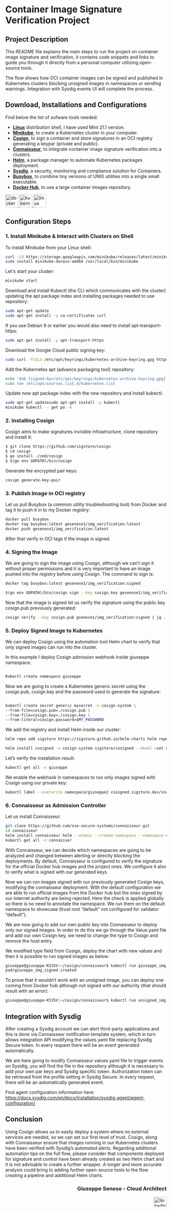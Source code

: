 # Container Image Signature Verification Project

## Project Description

This README file explains the main steps to run the project on container image signature and verification, it contains code snippets and links to guide you through it directly from a personal computer utilizing open-source tools.

The flow shows how OCI container images can be signed and published in Kubernetes clusters blocking unsigned images in namespaces or sending warnings. Integration with Sysdig events UI will complete the process.


## Download, Installations and Configurations

Find below the list of sofware tools needed:

- **[Linux](https://www.linux.org/pages/download/)** distribution shell, I have used Mint 21.1 version.
- **[Minikube](https://kubernetes.io/docs/tutorials/kubernetes-basics/create-cluster/cluster-intro/)**, to create a Kubernetes cluster in your computer.
- **[Cosign](https://www.sigstore.dev/)**, to sign a container and store signatures in an OCI registry generating a keypar (private and public).
- **[Connaisseur](https://sse-secure-systems.github.io/connaisseur/v2.7.0/)**, to integrate container image signature verification into a clusters.
- **[Helm](https://helm.sh/)**, a package manager to automate Kubernetes packages deployment.
- **[Sysdig](https://sysdig.com/)**, a security, monitoring and compliance solution for Containers.
- **[Busybox](https://busybox.net/about.html)**, to combine tiny versions of UNIX utilities into a single small executable.
- **[Docker Hub](https://www.docker.com/products/docker-hub/)**, to use a large container images repository.

<p align="left"> <a href="https://www.docker.com/" target="_blank" rel="noreferrer"> <img src="https://raw.githubusercontent.com/devicons/devicon/master/icons/docker/docker-original-wordmark.svg" alt="docker" width="40" height="40"/> </a> <a href="https://kubernetes.io" target="_blank" rel="noreferrer"> <img src="https://www.vectorlogo.zone/logos/kubernetes/kubernetes-icon.svg" alt="kubernetes" width="40" height="40"/> </a> <a href="https://www.linux.org/" target="_blank" rel="noreferrer"> <img src="https://raw.githubusercontent.com/devicons/devicon/master/icons/linux/linux-original.svg" alt="linux" width="40" height="40"/>  </a> </p>

## Configuration Steps

### 1. Install Minikube & Interact with Clusters on Shell

To install Minikube from your Linux shell:

```bash
curl -LO https://storage.googleapis.com/minikube/releases/latest/minikube-darwin-amd64
sudo install minikube-darwin-amd64 /usr/local/bin/minikube

```

Let's start your cluster:


```bash
minikube start
```

Download and install Kubectl (the CLI which communicates with the cluster) updating the apt package index and installing packages needed to use repository:

```bash
sudo apt-get update
sudo apt-get install -y ca-certificates curl


```

If you use Debian 9 or earlier you would also need to install apt-transport-https:

```bash
sudo apt-get install -y apt-transport-https
```

Download the Google Cloud public signing key:

```bash
sudo curl -fsSLo /etc/apt/keyrings/kubernetes-archive-keyring.gpg https://packages.cloud.google.com/apt/doc/apt-key.gpg

```

Add the Kubernetes apt (advance packaging tool) repository:

```bash
echo "deb [signed-by=/etc/apt/keyrings/kubernetes-archive-keyring.gpg]
sudo tee /etc/apt/sources.list.d/kubernetes.list
```

Update now apt package index with the new repository and install kubectl:

```bash
sudo apt-get updatesudo apt-get install -y kubectl
minikube kubectl -- get po -A
```




### 2. Installing Cosign

Cosign aims to make signatures invisible infrastructure, clone repository and install it:

```bash
$ git clone https://github.com/sigstore/cosign
$ cd cosign
$ go install ./cmd/cosign
$ $(go env GOPATH)/bin/cosign

```
Generate the encrypted pair keys:

```bash
cosign generate-key-pair

```


### 3. Publish Image in OCI registry

Let us pull Busybox (a  common utility troubleshooting tool) from Docker and tag it to push it in to my Docker registry:

```bash
docker pull busybox
docker tag busybox:latest gesenese1/img_verification:latest
docker push gesenese1/img_verification:latest
```

After that verify in OCI tags if the image is signed.




### 4. Signing the Image


We are going to sign the image using Cosign, although we can’t sign it without proper permissions and it is very important to have an image pushed into the registry before using Cosign. The command to sign is:

```bash
docker tag busybox:latest gesenese1/img_verification:signed

```

```bash
$(go env GOPATH)/bin/cosign sign --key cosign.key gesenese1/img_verification:signed

```


Now that the image is signed let us verify the signature using the public key cosign.pub previously generated:

```bash
cosign verify --key cosign.pub gsenese1/img_verification:signed | jq .

```


### 5. Deploy Signed Image to Kubernetes

We can deploy Cosign using the automation tool Helm chart to verify that only signed images can run into the cluster.

In this example I deploy Cosign admission webhook inside giuseppe namespace:

```bash

Kubectl create namespace giuseppe

```

Now we are going to create a Kubernetes generic secret using the cosign.pub, cosign.key and the password used to generate the signature:

```bash

kubectl create secret generic mysecret -n cosign-system \
--from-file=cosign.pub=./cosign.pub \
--from-file=cosign.key=./cosign.key \
--from-literal=cosign.password=$MY_PASSWORD

```

We add the registry and install Helm inside our cluster:

```bash
helm repo add sigstore https://sigstore.github.io/helm-charts helm repo update

helm install cosigned -n cosign-system sigstore/cosigned --devel –set cosign.secretKeyRef.name=mysecret
```

Let’s verify the installation result:

```bash
kubectl get all -n giuseppe
```

We enable the webhook in namespaces to run only images signed with Cosign using our private key:

```bash
kubectl label --overwrite namespace/giuseppe2 cosigned.sigstore.dev/include
```

### 6. Connaisseur as Admission Controller

Let us install Connaisseur:

```bash
git clone https://github.com/sse-secure-systems/connaisseur.git
cd connaisseur
helm install connaisseur helm --atomic --create-namespace --namespace connaisseur
kubectl get all -n connaisser

```

With Connaisseur, we can decide which namespaces are going to be analyzed and changed between alerting or directly blocking the deployments.
By default, Connaisseur is configured to verify the signature for the official Docker hub images and the project ones. We configure it also to verify what is signed with our generated keys.

Now we can run images signed with our previously generated Cosign keys, modifying the connaisseur deployment.
With the default configuration we are able to run official images from the Docker hub but the ones signed by our internet authority are being rejected. Here the check is applied globally so there is no need to annotate the namespace. We run them on the default namespace to showcase (trust root “default” not configured for validator “default”).

We are now going to add our own public key into Connaisseur to deploy only our signed images. In order to do this we go through the Value.yaml file and add our own Cosign key, we need to change the type to Cosign and remove the host entry.

We modified type field from Cosign, deploy the chart with new values and then it is possible to run signed images as below:
```bash
giuseppe@giuseppe-K53SV:~/cosign/connaisseur$ kubectl run giuseppe_img_signed --image=gsenese1/img_verification:signed
pod/giuseppe_img_signed created
```

To prove that it wouldn’t work with an unsigned image, you can deploy one coming from Docker hub although not signed with our authority (that should result with an error):

```bash
giuseppe@giuseppe-K53SV:~/cosign/connaisseur$ kubectl run unsigned_img --image=docker.io/hello-world
```


## Integration with Sysdig

After creating a Sysdig account we can alert third-party applications and this is done via Connaisseur notification template system, which in turn allows integration API modifying the values.yaml file replacing Sysdig Secure token. In every request there will be an event generated automatically.

We are here going to modify Connaisseur values.yaml file to trigger events on Sysidig, you will find the file in the repository although it is necessary to add your own par keys and Sysdig specific token. Authorization token can be retrieved from the profile setting in Sysdig Secure. In every request, there will be an automatically generated event.

Find agent configuration information here: https://docs.sysdig.com/en/docs/installation/sysdig-agent/agent-configuration/






## Conclusion

Using Cosign allows us to easily deploy a system where no external services are needed, so we can set our first level of trust. Cosign, along with Connaisseur ensure that images running in our Kubernetes clusters have been verified with Sysdig’s automated alerts.
Regarding additional automation tips on the full flow, please consider that components deployed for signature and control have been already created as two Helm chart and it is not advisable to create a further wrapper.
A longer and more accurate analysis could bring to adding further open-source tools to the flow creating a pipeline and additional Helm charts.



<h3 align="right">Giuseppe Senese - Cloud Architect</h3>
<a href="https://linkedin.com/in/linkedin.com/in/giusen" target="blank"><img align="right" src="https://raw.githubusercontent.com/rahuldkjain/github-profile-readme-generator/master/src/images/icons/Social/linked-in-alt.svg" alt="linkedin.com/in/giusen" height="30" width="40" /></a>
